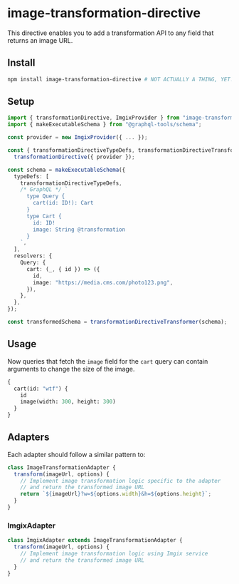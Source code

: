 # image-transformation-directive

This directive enables you to add a transformation API to any field that returns an image URL.

## Install

```bash
npm install image-transformation-directive # NOT ACTUALLY A THING, YET!
```

## Setup

```ts
import { transformationDirective, ImgixProvider } from "image-transformation-directive";
import { makeExecutableSchema } from "@graphql-tools/schema";

const provider = new ImgixProvider({ ... });

const { transformationDirectiveTypeDefs, transformationDirectiveTransformer } =
  transformationDirective({ provider });

const schema = makeExecutableSchema({
  typeDefs: [
    transformationDirectiveTypeDefs,
    /* GraphQL */ `
      type Query {
        cart(id: ID!): Cart
      }
      type Cart {
        id: ID!
        image: String @transformation
      }
    `,
  ],
  resolvers: {
    Query: {
      cart: (_, { id }) => ({
        id,
        image: "https://media.cms.com/photo123.png",
      }),
    },
  },
});

const transformedSchema = transformationDirectiveTransformer(schema);
```

## Usage

Now queries that fetch the `image` field for the `cart` query can contain arguments to change the size of the image.

```graphql
{
  cart(id: "wtf") {
    id
    image(width: 300, height: 300)
  }
}
```

## Adapters

Each adapter should follow a similar pattern to:

```ts
class ImageTransformationAdapter {
  transform(imageUrl, options) {
    // Implement image transformation logic specific to the adapter
    // and return the transformed image URL
    return `${imageUrl}?w=${options.width}&h=${options.height}`;
  }
}
```

### ImgixAdapter

```ts
class ImgixAdapter extends ImageTransformationAdapter {
  transform(imageUrl, options) {
    // Implement image transformation logic using Imgix service
    // and return the transformed image URL
  }
}
```
